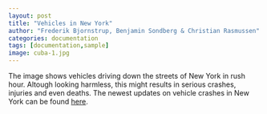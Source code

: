 ```yaml
---
layout: post
title: "Vehicles in New York"
author: "Frederik Bjornstrup, Benjamin Sondberg & Christian Rasmussen"
categories: documentation
tags: [documentation,sample]
image: cuba-1.jpg
---
```


The image shows vehicles driving down the streets of New York in rush hour. Altough looking harmless, this might results in serious crashes, injuries and even deaths. The newest updates on vehicle crashes in New York can be found [here](https://nypost.com/tag/car-crashes/).
